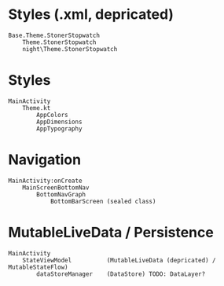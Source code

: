 # Styles (.xml, depricated)

	Base.Theme.StonerStopwatch
		Theme.StonerStopwatch
		night\Theme.StonerStopwatch

# Styles
	MainActivity
		Theme.kt
			AppColors
			AppDimensions
			AppTypography



# Navigation

	MainActivity:onCreate
		MainScreenBottomNav
			BottomNavGraph
				BottomBarScreen (sealed class)

# MutableLiveData / Persistence
	MainActivity
		StateViewModel 			(MutableLiveData (depricated) / MutableStateFlow)
			dataStoreManager 	(DataStore) TODO: DataLayer?
